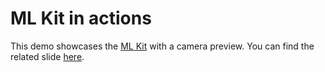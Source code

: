 ML Kit in actions
=================

This demo showcases the [ML Kit](https://developers.google.com/ml-kit/) with a 
camera preview. You can find the related slide [here](https://speakerdeck.com/jinqian/ml-kit-in-action).